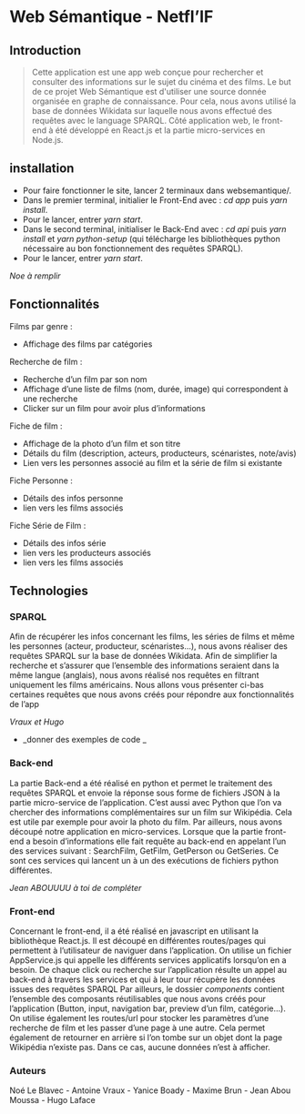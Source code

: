 # Web Sémantique - Netfl’IF

## Introduction 

> Cette application est une app web conçue pour rechercher et consulter des informations sur le sujet du cinéma et des films. Le but de ce projet Web Sémantique est d'utiliser une source donnée organisée en graphe de connaissance. Pour cela, nous avons utilisé la base de données Wikidata sur laquelle nous avons effectué des requêtes avec le language SPARQL. Côté application web, le front-end à été développé en React.js et la partie micro-services en Node.js.

## installation 

- Pour faire fonctionner le site, lancer 2 terminaux dans websemantique/.
- Dans le premier terminal, initialier le Front-End avec : _cd app_ puis _yarn install_.
- Pour le lancer, entrer _yarn start_.
- Dans le second terminal, initialiser le Back-End avec : _cd api_ puis _yarn install_ et _yarn python-setup_ (qui télécharge les bibliothèques python nécessaire au bon fonctionnement des requêtes SPARQL).
- Pour le lancer, entrer _yarn start_.

_Noe à remplir_

## Fonctionnalités

Films par genre :
- Affichage des films par catégories 

Recherche de film :
- Recherche d’un film par son nom 
- Affichage d’une liste de films (nom, durée, image) qui correspondent à une recherche
- Clicker sur un film pour avoir plus d’informations 

Fiche de film : 
- Affichage de la photo d’un film et son titre 
- Détails du film (description, acteurs, producteurs, scénaristes, note/avis)
- Lien vers les personnes associé au film et la série de film si existante 

Fiche Personne : 
- Détails des infos personne
- lien vers les films associés 

Fiche Série de Film : 
- Détails des infos série
- lien vers les producteurs associés
- lien vers les films associés

## Technologies

### SPARQL

Afin de récupérer les infos concernant les films, les séries de films et même les personnes (acteur, producteur, scénaristes…), nous avons réaliser des requêtes SPARQL sur la base de données Wikidata. Afin de simplifier la recherche et s’assurer que l’ensemble des informations seraient dans la même langue (anglais), nous avons réalisé nos requêtes en filtrant uniquement les films américains. 
Nous allons vous présenter ci-bas certaines requêtes que nous avons créés pour répondre aux fonctionnalités de l’app

_Vraux et Hugo_ 
- _donner des exemples de code _

### Back-end

La partie Back-end a été réalisé en python et permet le traitement des requêtes SPARQL et envoie la réponse sous forme de fichiers JSON à la partie micro-service de l’application. C’est aussi avec Python que l’on va chercher des informations complémentaires	sur un film sur Wikipédia. Cela est utile par exemple pour avoir la photo du film.
Par ailleurs, nous avons découpé notre application en micro-services. Lorsque que la partie front-end a besoin d’informations elle fait requête au back-end en appelant l’un des services suivant : SearchFilm, GetFilm, GetPerson ou GetSeries. Ce sont ces services qui lancent un à un des exécutions de fichiers python différentes.

_Jean ABOUUUU à toi de compléter_

### Front-end

Concernant le front-end, il a été réalisé en javascript en utilisant la bibliothèque React.js.
Il est découpé en différentes routes/pages qui permettent à l’utilisateur de naviguer dans l’application. On utilise un fichier AppService.js qui appelle les différents services applicatifs lorsqu’on en a besoin. 
De chaque click ou recherche sur l’application résulte un appel au back-end à travers les services et qui à leur tour récupère les données issues des requêtes SPARQL
Par ailleurs, le dossier _components_ contient l’ensemble des composants réutilisables que nous avons créés pour l’application (Button, input, navigation bar, preview d’un film, catégorie…).
On utilise également les routes/url pour stocker les paramètres d’une recherche de film et les passer d’une page à une autre. Cela permet également de retourner en arrière si l’on tombe sur un objet dont la page Wikipédia n’existe pas. Dans ce cas, aucune données n’est à afficher. 




### Auteurs 
Noé Le Blavec - Antoine Vraux - Yanice Boady - Maxime Brun - Jean Abou Moussa - Hugo Laface
